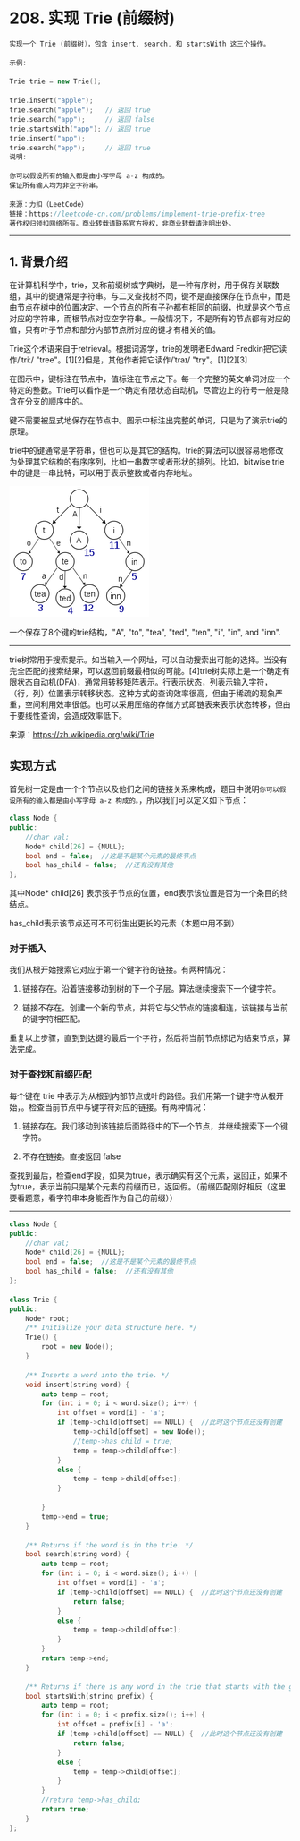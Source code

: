# 208. 实现 Trie (前缀树)

```c++
实现一个 Trie (前缀树)，包含 insert, search, 和 startsWith 这三个操作。

示例:

Trie trie = new Trie();

trie.insert("apple");
trie.search("apple");   // 返回 true
trie.search("app");     // 返回 false
trie.startsWith("app"); // 返回 true
trie.insert("app");   
trie.search("app");     // 返回 true
说明:

你可以假设所有的输入都是由小写字母 a-z 构成的。
保证所有输入均为非空字符串。

来源：力扣（LeetCode）
链接：https://leetcode-cn.com/problems/implement-trie-prefix-tree
著作权归领扣网络所有。商业转载请联系官方授权，非商业转载请注明出处。
```

---

## 1. 背景介绍

在计算机科学中，trie，又称前缀树或字典树，是一种有序树，用于保存关联数组，其中的键通常是字符串。与二叉查找树不同，键不是直接保存在节点中，而是由节点在树中的位置决定。一个节点的所有子孙都有相同的前缀，也就是这个节点对应的字符串，而根节点对应空字符串。一般情况下，不是所有的节点都有对应的值，只有叶子节点和部分内部节点所对应的键才有相关的值。

Trie这个术语来自于retrieval。根据词源学，trie的发明者Edward Fredkin把它读作/ˈtriː/ "tree"。[1][2]但是，其他作者把它读作/ˈtraɪ/ "try"。[1][2][3]

在图示中，键标注在节点中，值标注在节点之下。每一个完整的英文单词对应一个特定的整数。Trie可以看作是一个确定有限状态自动机，尽管边上的符号一般是隐含在分支的顺序中的。

键不需要被显式地保存在节点中。图示中标注出完整的单词，只是为了演示trie的原理。

trie中的键通常是字符串，但也可以是其它的结构。trie的算法可以很容易地修改为处理其它结构的有序序列，比如一串数字或者形状的排列。比如，bitwise trie中的键是一串比特，可以用于表示整数或者内存地址。

![img](./250px-Trie_example.svg.png)

一个保存了8个键的trie结构，"A", "to", "tea", "ted", "ten", "i", "in", and "inn".

---

trie树常用于搜索提示。如当输入一个网址，可以自动搜索出可能的选择。当没有完全匹配的搜索结果，可以返回前缀最相似的可能。[4]trie树实际上是一个确定有限状态自动机(DFA)，通常用转移矩阵表示。行表示状态，列表示输入字符，（行，列）位置表示转移状态。这种方式的查询效率很高，但由于稀疏的现象严重，空间利用效率很低。也可以采用压缩的存储方式即链表来表示状态转移，但由于要线性查询，会造成效率低下。

来源：<https://zh.wikipedia.org/wiki/Trie>


## 实现方式

首先树一定是由一个个节点以及他们之间的链接关系来构成，题目中说明`你可以假设所有的输入都是由小写字母 a-z 构成的。`，所以我们可以定义如下节点：

```c++
class Node {
public:
	//char val;
	Node* child[26] = {NULL};
	bool end = false;  //这是不是某个元素的最终节点
	bool has_child = false;  //还有没有其他
};
```

其中Node* child[26] 表示孩子节点的位置，end表示该位置是否为一个条目的终结点。

has_child表示该节点还可不可衍生出更长的元素（本题中用不到）

### 对于插入

我们从根开始搜索它对应于第一个键字符的链接。有两种情况：

1. 链接存在。沿着链接移动到树的下一个子层。算法继续搜索下一个键字符。

2. 链接不存在。创建一个新的节点，并将它与父节点的链接相连，该链接与当前的键字符相匹配。

重复以上步骤，直到到达键的最后一个字符，然后将当前节点标记为结束节点，算法完成。

### 对于查找和前缀匹配

每个键在 trie 中表示为从根到内部节点或叶的路径。我们用第一个键字符从根开始，。检查当前节点中与键字符对应的链接。有两种情况：

1. 链接存在。我们移动到该链接后面路径中的下一个节点，并继续搜索下一个键字符。

2. 不存在链接。直接返回 false

查找到最后，检查end字段，如果为true，表示确实有这个元素，返回正，如果不为true，表示当前只是某个元素的前缀而已，返回假。（前缀匹配刚好相反（这里要看题意，看字符串本身能否作为自己的前缀））

---

```c++
class Node {
public:
	//char val;
	Node* child[26] = {NULL};
	bool end = false;  //这是不是某个元素的最终节点
	bool has_child = false;  //还有没有其他
};

class Trie {
public:
	Node* root;
	/** Initialize your data structure here. */
	Trie() {
		root = new Node();
	}

	/** Inserts a word into the trie. */
	void insert(string word) {
		auto temp = root;
		for (int i = 0; i < word.size(); i++) {
			int offset = word[i] - 'a';
			if (temp->child[offset] == NULL) {  //此时这个节点还没有创建
				temp->child[offset] = new Node();
				//temp->has_child = true;
				temp = temp->child[offset];
			}
			else {
				temp = temp->child[offset];
			}
			
		}
		temp->end = true;
	}

	/** Returns if the word is in the trie. */
	bool search(string word) {
		auto temp = root;
		for (int i = 0; i < word.size(); i++) {
			int offset = word[i] - 'a';
			if (temp->child[offset] == NULL) {  //此时这个节点还没有创建
				return false;
			}
			else {
				temp = temp->child[offset];
			}
		}
		return temp->end;
	}

	/** Returns if there is any word in the trie that starts with the given prefix. */
	bool startsWith(string prefix) {
		auto temp = root;
		for (int i = 0; i < prefix.size(); i++) {
			int offset = prefix[i] - 'a';
			if (temp->child[offset] == NULL) {  //此时这个节点还没有创建
				return false;
			}
			else {
				temp = temp->child[offset];
			}
		}
		//return temp->has_child;
		return true;
	}
};
```
